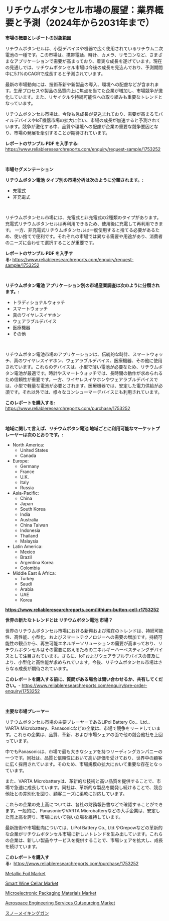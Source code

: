 <p><h1>リチウムボタンセル市場の展望：業界概要と予測（2024年から2031年まで）</h1></p><p><strong>市場の概要とレポートの対象範囲</strong></p>
<p><p>リチウムボタンセルは、小型デバイスや機器で広く使用されているリチウム二次電池の一種です。この市場は、携帯電話、時計、カメラ、リモコンなど、さまざまなアプリケーションで需要が高まっており、着実な成長を遂げています。現在の見通しでは、リチウムボタンセル市場は今後の成長を見込んでおり、予測期間中に5.1%のCAGRで成長すると予測されています。</p><p>最新の市場動向には、技術革新や新製品の導入、環境への配慮などが含まれます。生産プロセスや製品の品質向上に焦点を当てた企業が増加し、市場競争が激化しています。また、リサイクルや持続可能性への取り組みも重要なトレンドとなっています。</p><p>リチウムボタンセル市場は、今後も急成長が見込まれており、需要が高まるモバイルデバイスやIoT機器市場の拡大に伴い、市場の成長が加速すると予測されています。競争が激化する中、品質や環境への配慮が企業の重要な競争要因となり、市場の発展を牽引することが期待されています。</p></p>
<p><strong>レポートのサンプル PDF を入手する:</strong> <a href="https://www.reliableresearchreports.com/enquiry/request-sample/1753252">https://www.reliableresearchreports.com/enquiry/request-sample/1753252</a></p>
<p>&nbsp;</p>
<p><strong>市場セグメンテーション</strong></p>
<p><strong>リチウムボタン電池 タイプ別の市場分析は次のように分類されます。:</strong></p>
<p><ul><li>充電式</li><li>非充電式</li></ul></p>
<p>&nbsp;</p>
<p><p>リチウムボタンセル市場には、充電式と非充電式の2種類のタイプがあります。 充電式リチウムボタンセルは再利用できるため、使用後に充電して再利用できます。 一方、非充電式リチウムボタンセルは一度使用すると捨てる必要があるため、使い捨てで便利です。それぞれの市場では異なる需要や用途があり、消費者のニーズに合わせて選択することが重要です。</p></p>
<p><strong>レポートのサンプル PDF を入手する:</strong>&nbsp;<a href="https://www.reliableresearchreports.com/enquiry/request-sample/1753252">https://www.reliableresearchreports.com/enquiry/request-sample/1753252</a></p>
<p>&nbsp;</p>
<p><strong> リチウムボタン電池 アプリケーション別の市場産業調査は次のように分類されます。:</strong></p>
<p><ul><li>トラディショナルウォッチ</li><li>スマートウォッチ</li><li>真のワイヤレスイヤホン</li><li>ウェアラブルデバイス</li><li>医療機器</li><li>その他</li></ul></p>
<p>&nbsp;</p>
<p><p>リチウムボタン電池市場のアプリケーションは、伝統的な時計、スマートウォッチ、真のワイヤレスイヤホン、ウェアラブルデバイス、医療機器、その他に使用されています。これらのデバイスは、小型で薄い電池が必要なため、リチウムボタン電池が最適です。時計やスマートウォッチでは、長時間の動作が求められるため信頼性が重要です。一方、ワイヤレスイヤホンやウェアラブルデバイスでは、小型で軽量な電池が必要とされます。医療機器では、安定した電力供給が必須です。それ以外では、様々なコンシューマーデバイスにも利用されています。</p></p>
<p><strong>このレポートを購入する:</strong>&nbsp; <a href="https://www.reliableresearchreports.com/purchase/1753252">https://www.reliableresearchreports.com/purchase/1753252</a></p>
<p>&nbsp;</p>
<p><strong>地域に関して言えば、リチウムボタン電池 地域ごとに利用可能なマーケットプレーヤーは次のとおりです。:</strong></p>
<p><ul>
    <li>
        North America:
        <ul>
            <li>United States</li>
            <li>Canada</li>
        </ul>
    </li>
    <li>
        Europe:
        <ul>
            <li>Germany</li>
            <li>France</li>
            <li>U.K.</li>
            <li>Italy</li>
            <li>Russia</li>
        </ul>
    </li>
    <li>
        Asia-Pacific:
        <ul>
            <li>China</li>
            <li>Japan</li>
            <li>South Korea</li>
            <li>India</li>
            <li>Australia</li>
            <li>China Taiwan</li>
            <li>Indonesia</li>
            <li>Thailand</li>
            <li>Malaysia</li>
        </ul>
    </li>
    <li>
        Latin America:
        <ul>
            <li>Mexico</li>
            <li>Brazil</li>
            <li>Argentina Korea</li>
            <li>Colombia</li>
        </ul>
    </li>
    <li>
        Middle East & Africa:
        <ul>
            <li>Turkey</li>
            <li>Saudi</li>
            <li>Arabia</li>
            <li>UAE</li>
            <li>Korea</li>
        </ul>
    </li>
    </ul></p>
<p><strong><a href="https://www.reliableresearchreports.com/lithium-button-cell-r1753252">https://www.reliableresearchreports.com/lithium-button-cell-r1753252</a></strong>&nbsp;</p>
<p><strong>世界の新たなトレンドとは リチウムボタン電池 市場？</strong></p>
<p><p>世界のリチウムボタンセル市場における新興および現在のトレンドは、持続可能性、高性能、小型化、およびスマートテクノロジーへの需要の増加です。持続可能性の観点から、再生可能エネルギーソリューションの需要が高まっており、リチウムボタンセルはその需要に応えるためのエネルギーハーベスティングデバイスとして注目されています。さらに、IoTおよびウェアラブルデバイスの普及により、小型化と高性能が求められています。今後、リチウムボタンセル市場はさらなる成長が期待されています。</p></p>
<p><strong>このレポートを購入する前に、質問がある場合は問い合わせるか、共有してください。</strong>- <a href="https://www.reliableresearchreports.com/enquiry/pre-order-enquiry/1753252">https://www.reliableresearchreports.com/enquiry/pre-order-enquiry/1753252</a></p>
<p>&nbsp;</p>
<p><strong>主要な市場プレーヤー</strong></p>
<p><p>リチウムボタンセル市場の主要プレーヤーであるLiPol Battery Co.、Ltd.、VARTA Microbattery、Panasonicなどの企業は、市場で競争をリードしています。これらの企業は、品質、革新、および市場シェアの面で他の競合他社を上回っています。</p><p>中でもPanasonicは、市場で最も大きなシェアを持つリーディングカンパニーの一つです。同社は、品質と信頼性において高い評価を受けており、世界中の顧客に広く採用されています。そのため、市場規模の拡大において重要な存在となっています。</p><p>また、VARTA Microbatteryは、革新的な技術と高い品質を提供することで、市場で急速に成長しています。同社は、革新的な製品を開発し続けることで、競合他社との差別化を図り、顧客ニーズに柔軟に対応しています。</p><p>これらの企業の売上高については、各社の財務報告書などで確認することができます。一般的に、PanasonicやVARTA Microbatteryなどの大手企業は、安定した売上高を誇り、市場において強い立場を維持しています。</p><p>最新技術や市場動向については、LiPol Battery Co., Ltd.やGrepowなどの革新的な企業がリチウムボタンセル市場に新しいトレンドを生み出しています。これらの企業は、新しい製品やサービスを提供することで、市場シェアを拡大し、成長を続けています。</p></p>
<p><strong>このレポートを購入する:</strong>&nbsp;&nbsp;<a href="https://www.reliableresearchreports.com/purchase/1753252">https://www.reliableresearchreports.com/purchase/1753252</a></p>
<p><p><a href="https://issuu.com/reportprime-2/docs/metallic-foil-market-size-2030.pptx">Metallic Foil Market</a></p><p><a href="https://github.com/arionmp/Market-Research-Report-List-2/blob/main/smart-wine-cellar-market.md">Smart Wine Cellar Market</a></p><p><a href="https://www.linkedin.com/pulse/microelectronic-packaging-materials-market-size-examines-its-scope-tr6qc?trackingId=NH8NBm%2B6QYsmpEQ42dnJ5Q%3D%3D">Microelectronic Packaging Materials Market</a></p><p><a href="https://github.com/markusgodoy/Market-Research-Report-List-2/blob/main/aerospace-engineering-services-outsourcing-market.md">Aerospace Engineering Services Outsourcing Market</a></p><p><a href="https://medium.com/@reyeshowell655/%E3%82%B9%E3%83%8E%E3%83%BC%E3%83%A1%E3%83%BC%E3%82%AD%E3%83%B3%E3%82%B0%E3%82%AC%E3%83%B3%E5%B8%82%E5%A0%B4%E3%81%AE%E8%A6%8F%E6%A8%A1-cagr-%E3%83%88%E3%83%AC%E3%83%B3%E3%83%89-2024-2030-2099bb1feef5">スノーメイキングガン</a></p></p>